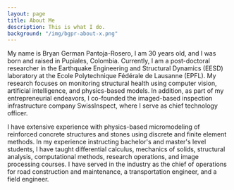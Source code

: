 ```yaml
---
layout: page
title: About Me
description: This is what I do.
background: "/img/bgpr-about-x.png"
---
```


My name is Bryan German Pantoja-Rosero, I am 30 years old, and I was born and
raised in Pupiales, Colombia. Currently, I am a post-doctoral researcher in the Earthquake
Engineering and Structural Dynamics (EESD) laboratory at the Ecole Polytechnique
Fédérale de Lausanne (EPFL). My research focuses on monitoring structural health
using computer vision, artificial intelligence, and physics-based models. In
addition, as part of my entrepreneurial endeavors, I co-founded the imaged-based
inspection infrastructure company SwissInspect, where I serve as chief
technology officer.

I have extensive experience with physics-based micromodeling
of reinforced concrete structures and stones using discrete and finite element
methods. In my experience instructing bachelor's and master's level students, I
have taught differential calculus, mechanics of solids, structural analysis,
computational methods, research operations, and image processing courses. I have
served in the industry as the chief of operations for road construction and
maintenance, a transportation engineer, and a field engineer.
